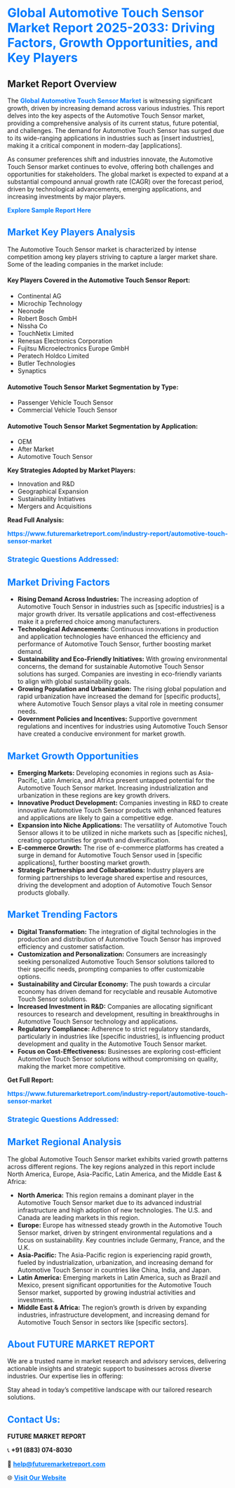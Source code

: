 <h1 style="color: #007BFF;">Global Automotive Touch Sensor Market Report 2025-2033: Driving Factors, Growth Opportunities, and Key Players</h1>

<section id="overview">
<h2>Market Report Overview</h2>
<p>The <a href="https://www.futuremarketreport.com/industry-report/automotive-touch-sensor-market" style="color: #007BFF; text-decoration: none;"><strong>Global Automotive Touch Sensor Market</strong></a> is witnessing significant growth, driven by increasing demand across various industries. This report delves into the key aspects of the Automotive Touch Sensor market, providing a comprehensive analysis of its current status, future potential, and challenges. The demand for Automotive Touch Sensor has surged due to its wide-ranging applications in industries such as [insert industries], making it a critical component in modern-day [applications].</p>
<p>As consumer preferences shift and industries innovate, the Automotive Touch Sensor market continues to evolve, offering both challenges and opportunities for stakeholders. The global market is expected to expand at a substantial compound annual growth rate (CAGR) over the forecast period, driven by technological advancements, emerging applications, and increasing investments by major players.</p>
</section>

<section id="overview">
<p><a href="https://www.futuremarketreport.com/request-sample/reportId=126541" style="color: #007BFF; text-decoration: none;"><strong>Explore Sample Report Here</strong></a></p>
</section>

<section id="key-players">
<h2 style="color: #007BFF;">Market Key Players Analysis</h2>
<p>The Automotive Touch Sensor market is characterized by intense competition among key players striving to capture a larger market share. Some of the leading companies in the market include:</p>
<h4>Key Players Covered in the Automotive Touch Sensor Report:</h4>
<ul><li>Continental AG</li><li>Microchip Technology</li><li>Neonode</li><li>Robert Bosch GmbH</li><li>Nissha Co</li><li>TouchNetix Limited</li><li>Renesas Electronics Corporation</li><li>Fujitsu Microelectronics Europe GmbH</li><li>Peratech Holdco Limited</li><li>Butler Technologies</li><li>Synaptics</li></ul>
<h4>Automotive Touch Sensor Market Segmentation by Type:</h4>
<ul><li>Passenger Vehicle Touch Sensor</li><li>Commercial Vehicle Touch Sensor</li></ul>

<h4>Automotive Touch Sensor Market Segmentation by Application:</h4>
<ul><li>OEM</li><li>After Market</li><li>Automotive Touch Sensor</li></ul>
<p><strong>Key Strategies Adopted by Market Players:</strong></p>
<ul>
<li>Innovation and R&D</li>
<li>Geographical Expansion</li>
<li>Sustainability Initiatives</li>
<li>Mergers and Acquisitions</li>
</ul>
</section>

<section>
<p><strong>Read Full Analysis: </strong></p><a href="https://www.futuremarketreport.com/industry-report/automotive-touch-sensor-market" style="color: #007BFF; text-decoration: none;"><strong>https://www.futuremarketreport.com/industry-report/automotive-touch-sensor-market</strong></a>
<h3 style="color: #007BFF;">Strategic Questions Addressed:</h3>
</section>

<section id="driving-factors">
<h2 style="color: #007BFF;">Market Driving Factors</h2>
<ul>
<li><strong>Rising Demand Across Industries:</strong> The increasing adoption of Automotive Touch Sensor in industries such as [specific industries] is a major growth driver. Its versatile applications and cost-effectiveness make it a preferred choice among manufacturers.</li>
<li><strong>Technological Advancements:</strong> Continuous innovations in production and application technologies have enhanced the efficiency and performance of Automotive Touch Sensor, further boosting market demand.</li>
<li><strong>Sustainability and Eco-Friendly Initiatives:</strong> With growing environmental concerns, the demand for sustainable Automotive Touch Sensor solutions has surged. Companies are investing in eco-friendly variants to align with global sustainability goals.</li>
<li><strong>Growing Population and Urbanization:</strong> The rising global population and rapid urbanization have increased the demand for [specific products], where Automotive Touch Sensor plays a vital role in meeting consumer needs.</li>
<li><strong>Government Policies and Incentives:</strong> Supportive government regulations and incentives for industries using Automotive Touch Sensor have created a conducive environment for market growth.</li>
</ul>
</section>

<section id="growth-opportunities">
<h2 style="color: #007BFF;">Market Growth Opportunities</h2>
<ul>
<li><strong>Emerging Markets:</strong> Developing economies in regions such as Asia-Pacific, Latin America, and Africa present untapped potential for the Automotive Touch Sensor market. Increasing industrialization and urbanization in these regions are key growth drivers.</li>
<li><strong>Innovative Product Development:</strong> Companies investing in R&D to create innovative Automotive Touch Sensor products with enhanced features and applications are likely to gain a competitive edge.</li>
<li><strong>Expansion into Niche Applications:</strong> The versatility of Automotive Touch Sensor allows it to be utilized in niche markets such as [specific niches], creating opportunities for growth and diversification.</li>
<li><strong>E-commerce Growth:</strong> The rise of e-commerce platforms has created a surge in demand for Automotive Touch Sensor used in [specific applications], further boosting market growth.</li>
<li><strong>Strategic Partnerships and Collaborations:</strong> Industry players are forming partnerships to leverage shared expertise and resources, driving the development and adoption of Automotive Touch Sensor products globally.</li>
</ul>
</section>

<section id="trending-factors">
<h2 style="color: #007BFF;">Market Trending Factors</h2>
<ul>
<li><strong>Digital Transformation:</strong> The integration of digital technologies in the production and distribution of Automotive Touch Sensor has improved efficiency and customer satisfaction.</li>
<li><strong>Customization and Personalization:</strong> Consumers are increasingly seeking personalized Automotive Touch Sensor solutions tailored to their specific needs, prompting companies to offer customizable options.</li>
<li><strong>Sustainability and Circular Economy:</strong> The push towards a circular economy has driven demand for recyclable and reusable Automotive Touch Sensor solutions.</li>
<li><strong>Increased Investment in R&D:</strong> Companies are allocating significant resources to research and development, resulting in breakthroughs in Automotive Touch Sensor technology and applications.</li>
<li><strong>Regulatory Compliance:</strong> Adherence to strict regulatory standards, particularly in industries like [specific industries], is influencing product development and quality in the Automotive Touch Sensor market.</li>
<li><strong>Focus on Cost-Effectiveness:</strong> Businesses are exploring cost-efficient Automotive Touch Sensor solutions without compromising on quality, making the market more competitive.</li>
</ul>
</section>

<section>
<p><strong>Get Full Report: </strong></p><a href="https://www.futuremarketreport.com/industry-report/automotive-touch-sensor-market" style="color: #007BFF; text-decoration: none;"><strong>https://www.futuremarketreport.com/industry-report/automotive-touch-sensor-market</strong></a>
<h3 style="color: #007BFF;">Strategic Questions Addressed:</h3>
</section>


<section id="regional-analysis">
<h2 style="color: #007BFF;">Market Regional Analysis</h2>
<p>The global Automotive Touch Sensor market exhibits varied growth patterns across different regions. The key regions analyzed in this report include North America, Europe, Asia-Pacific, Latin America, and the Middle East & Africa:</p>
<ul>
<li><strong>North America:</strong> This region remains a dominant player in the Automotive Touch Sensor market due to its advanced industrial infrastructure and high adoption of new technologies. The U.S. and Canada are leading markets in this region.</li>
<li><strong>Europe:</strong> Europe has witnessed steady growth in the Automotive Touch Sensor market, driven by stringent environmental regulations and a focus on sustainability. Key countries include Germany, France, and the U.K.</li>
<li><strong>Asia-Pacific:</strong> The Asia-Pacific region is experiencing rapid growth, fueled by industrialization, urbanization, and increasing demand for Automotive Touch Sensor in countries like China, India, and Japan.</li>
<li><strong>Latin America:</strong> Emerging markets in Latin America, such as Brazil and Mexico, present significant opportunities for the Automotive Touch Sensor market, supported by growing industrial activities and investments.</li>
<li><strong>Middle East & Africa:</strong> The region’s growth is driven by expanding industries, infrastructure development, and increasing demand for Automotive Touch Sensor in sectors like [specific sectors].</li>
</ul>
</section>

<footer>
<h2 style="color: #007BFF;">About FUTURE MARKET REPORT</h2>
<p>We are a trusted name in market research and advisory services, delivering actionable insights and strategic support to businesses across diverse industries. Our expertise lies in offering:</p>

<p>Stay ahead in today’s competitive landscape with our tailored research solutions.</p>

<h2 style="color: #007BFF;">Contact Us:</h2>
<p><strong>FUTURE MARKET REPORT</strong></p>
<p>📞 <strong>+91 (883) 074-8030</strong></p>
<p>📧 <strong><a href="mailto:help@futuremarketreport.com" style="color: #007BFF;">help@futuremarketreport.com</a></strong></p>
<p>🌐 <strong><a href="https://www.futuremarketreport.com/" style="color: #007BFF;">Visit Our Website</a></strong></p>
</footer>